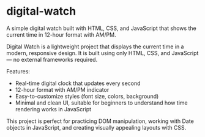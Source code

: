 # digital-watch
A simple digital watch built with HTML, CSS, and JavaScript that shows the current time in 12-hour format with AM/PM.

Digital Watch is a lightweight project that displays the current time in a modern, responsive design. 
It is built using only HTML, CSS, and JavaScript — no external frameworks required. 

Features:
- Real-time digital clock that updates every second
- 12-hour format with AM/PM indicator
- Easy-to-customize styles (font size, colors, background)
- Minimal and clean UI, suitable for beginners to understand how time rendering works in JavaScript

This project is perfect for practicing DOM manipulation, working with Date objects in JavaScript, and creating visually appealing layouts with CSS.

